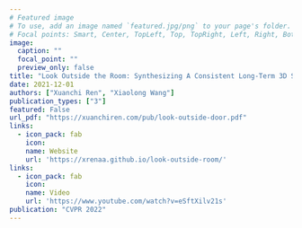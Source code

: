 ```yaml
---
# Featured image
# To use, add an image named `featured.jpg/png` to your page's folder.
# Focal points: Smart, Center, TopLeft, Top, TopRight, Left, Right, BottomLeft, Bottom, BottomRight.
image:
  caption: ""
  focal_point: ""
  preview_only: false
title: "Look Outside the Room: Synthesizing A Consistent Long-Term 3D Scene Video from A Single Image"
date: 2021-12-01
authors: ["Xuanchi Ren", "Xiaolong Wang"]
publication_types: ["3"]
featured: False
url_pdf: "https://xuanchiren.com/pub/look-outside-door.pdf"
links:
  - icon_pack: fab
    icon: 
    name: Website
    url: 'https://xrenaa.github.io/look-outside-room/'
links:
  - icon_pack: fab
    icon: 
    name: Video
    url: 'https://www.youtube.com/watch?v=eSftXilv21s'
publication: "CVPR 2022"
---
```

